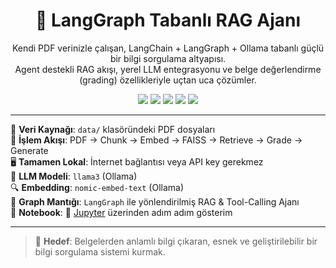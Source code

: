 <h1 align="center">🧠 LangGraph Tabanlı RAG Ajanı</h1>
<p align="center">
    Kendi PDF verinizle çalışan, LangChain + LangGraph + Ollama tabanlı güçlü bir bilgi sorgulama altyapısı. <br>
    Agent destekli RAG akışı, yerel LLM entegrasyonu ve belge değerlendirme (grading) özellikleriyle uçtan uca çözümler.
</p>

<p align="center">
  <img src="https://img.shields.io/badge/LangChain-0.1.x-blue?logo=python">
  <img src="https://img.shields.io/badge/LangGraph-Enabled-9cf?logo=graphql">
  <img src="https://img.shields.io/badge/Ollama-Local%20LLM-success?logo=chatbot">
  <img src="https://img.shields.io/badge/FAISS-Vector%20Search-brightgreen">
  <img src="https://img.shields.io/badge/PDF-Support-lightgrey?logo=adobeacrobatreader">
</p>

---

📂 **Veri Kaynağı**: `data/` klasöründeki PDF dosyaları  
🧩 **İşlem Akışı**: PDF → Chunk → Embed → FAISS → Retrieve → Grade → Generate  
🖥️ **Tamamen Lokal**: İnternet bağlantısı veya API key gerekmez  
🧠 **LLM Modeli**: `llama3` (Ollama)  
🔍 **Embedding**: `nomic-embed-text` (Ollama)  
🔧 **Graph Mantığı**: `LangGraph` ile yönlendirilmiş RAG & Tool-Calling Ajanı  
🧪 **Notebook**: 📖 [Jupyter](https://nbviewer.org/github/fgunestas/RAG_Project/blob/main/test_notebook.ipynb) üzerinden adım adım gösterim

---

> 🎯 **Hedef**: Belgelerden anlamlı bilgi çıkaran, esnek ve geliştirilebilir bir bilgi sorgulama sistemi kurmak.
